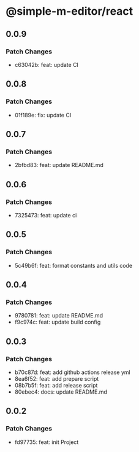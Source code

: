 # @simple-m-editor/react

## 0.0.9

### Patch Changes

- c63042b: feat: update CI

## 0.0.8

### Patch Changes

- 01f189e: fix: update CI

## 0.0.7

### Patch Changes

- 2bfbd83: feat: update README.md

## 0.0.6

### Patch Changes

- 7325473: feat: update ci

## 0.0.5

### Patch Changes

- 5c49b6f: feat: format constants and utils code

## 0.0.4

### Patch Changes

- 9780781: feat: update README.md
- f9c974c: feat: update build config

## 0.0.3

### Patch Changes

- b70c87d: feat: add github actions release yml
- 8ea6f52: feat: add prepare script
- 08b7b5f: feat: add release script
- 80ebec4: docs: update README.md

## 0.0.2

### Patch Changes

- fd97735: feat: init Project
